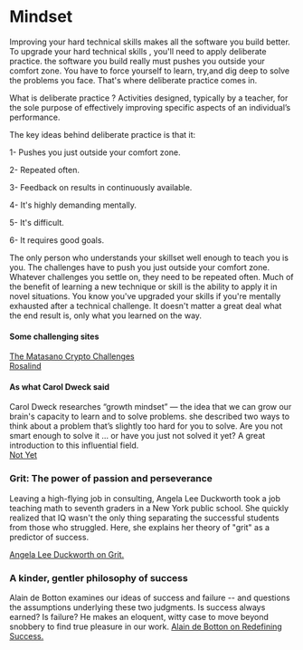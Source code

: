 # Mindset

Improving your hard technical skills makes all the software you build better.
To upgrade your hard technical skills , you'll need to apply deliberate practice.
the software you build really must pushes you outside your comfort zone.
You have to force yourself to learn, try,and dig deep to solve the problems you face.
That's where deliberate practice comes in. 

What is deliberate practice ?
Activities designed, typically by a teacher, for the sole purpose of effectively improving specific aspects of an individual’s performance.

The key ideas behind deliberate practice is that it:

1- Pushes you just outside your comfort zone.

2- Repeated often.

3- Feedback on results in continuously available.

4- It's highly demanding mentally.

5- It's difficult.

6- It requires good goals.

The only person who understands your skillset well enough to teach you is you. 
The challenges have to push you just outside your comfort zone.
Whatever challenges you settle on, they need to be repeated often. 
Much of the benefit of learning a new technique or skill is the ability to apply it in novel situations.
You know you've upgraded your skills if you're mentally exhausted after a technical challenge.
It doesn't matter a great deal what the end result is, only what you learned on the way.


#### Some challenging sites

  [ The Matasano Crypto Challenges ](https://web.archive.org/web/20160620111206/http://cryptopals.com)
  <br>
  [ Rosalind ](https://web.archive.org/web/20160607102654/http://rosalind.info/about)
  
  
#### As what  Carol Dweck said 
Carol Dweck researches “growth mindset” — the idea that we can grow our brain's capacity to learn and to solve problems. she described two ways to think about a problem that’s slightly too hard for you to solve. Are you not smart enough to solve it … or have you just not solved it yet? A great introduction to this influential field. <br>
[Not Yet](https://www.ted.com/talks/carol_dweck_the_power_of_believing_that_you_can_improve?language=en)


### Grit: The power of passion and perseverance
Leaving a high-flying job in consulting, Angela Lee Duckworth took a job teaching math to seventh graders in a New York public school. She quickly realized that IQ wasn't the only thing separating the successful students from those who struggled. Here, she explains her theory of "grit" as a predictor of success.

[Angela Lee Duckworth on Grit.](https://www.ted.com/talks/angela_lee_duckworth_grit_the_power_of_passion_and_perseverance)


### A kinder, gentler philosophy of success
Alain de Botton examines our ideas of success and failure -- and questions the assumptions underlying these two judgments. Is success always earned? Is failure? He makes an eloquent, witty case to move beyond snobbery to find true pleasure in our work.
[Alain de Botton on Redefining Success.](https://www.ted.com/talks/alain_de_botton_a_kinder_gentler_philosophy_of_success?utm_campaign=tedspread&utm_medium=referral&utm_source=tedcomshare)

